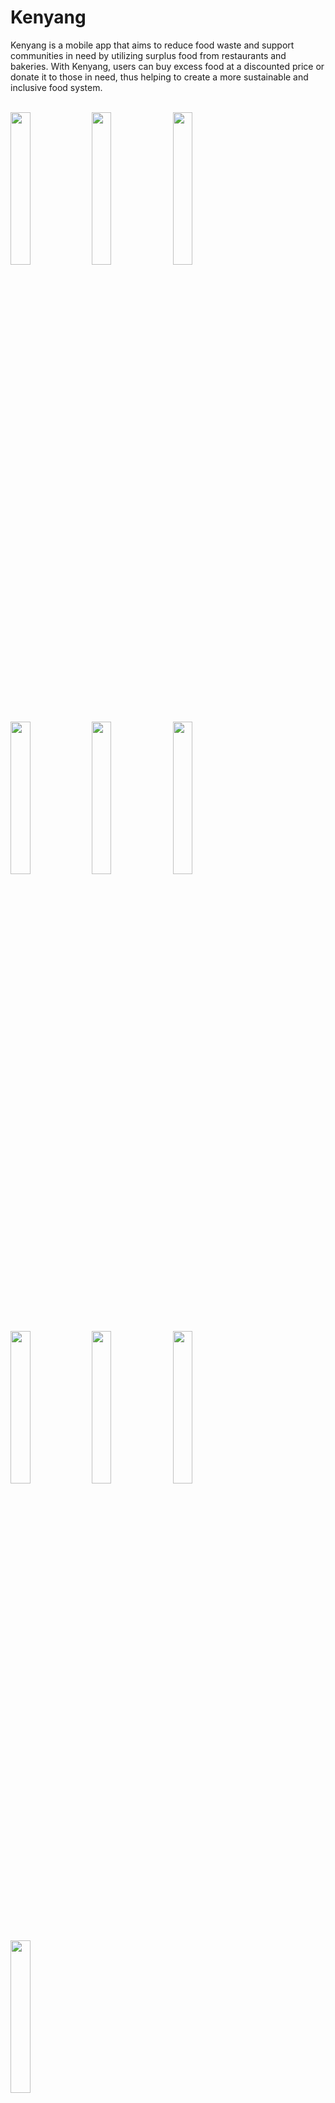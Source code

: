 # Kenyang

Kenyang is a mobile app that aims to reduce food waste and support communities in need by utilizing surplus food from restaurants and bakeries. With Kenyang, users can buy excess food at a discounted price or donate it to those in need, thus helping to create a more sustainable and inclusive food system.<br><br>

<img src="https://github.com/Capstone-Kenyang/.github/assets/117462539/2a77a420-21ad-4eb5-ae0e-6aee3760b6a4" width="25%">
<img src="https://github.com/Capstone-Kenyang/.github/assets/117462539/d838c809-10f0-430d-a270-5247908c9946" width="25%">
<img src="https://github.com/Capstone-Kenyang/.github/assets/117462539/5cd63265-0f72-450a-b9ba-a7ebdbda362f" width="25%">
<img src="https://github.com/Capstone-Kenyang/.github/assets/117462539/d58e48bf-447b-4fca-ba14-d111996b60c0" width="25%">
<img src="https://github.com/Capstone-Kenyang/.github/assets/117462539/8d7ae769-2188-4627-b7f6-e24215770f71" width="25%">
<img src="https://github.com/Capstone-Kenyang/.github/assets/117462539/05ae8a35-d2cc-4d02-a69f-90f7a1208bab" width="25%">
<img src="https://github.com/Capstone-Kenyang/.github/assets/117462539/17ff559d-56fb-4a7c-8876-dbb48bb0b8e9" width="25%">
<img src="https://github.com/Capstone-Kenyang/.github/assets/117462539/4091f17d-dfd6-45e5-9b3b-9195b69f8fa8" width="25%">
<img src="https://github.com/Capstone-Kenyang/.github/assets/117462539/fc0463dc-cbea-4e59-a461-592a0ce2e1f7" width="25%">
<img src="https://github.com/Capstone-Kenyang/.github/assets/117462539/35ea0665-3e07-4ef5-aac3-e2669ae5e50a" width="25%">


## What is Kenyang?
Every year, millions of tons of food are wasted in restaurants and bakeries due to overproduction or approaching expiration dates. This is a huge problem that goes against efforts to tackle hunger and reduce food waste. Kenyang is here to tackle this problem in a way:

- **Surplus Food Purchase:** Kenyang provides a platform users can buy discounted price surplus food from food vendors. This not only helps reduce food waste, but also allows consumers to enjoy food at a more affordable price.
  
- **Food Donation:** Users can purchase surplus food through Kenyang and donate it to the needy. These donations are managed by restaurants or bakeries, ensuring the food reaches those who need it most.

- **Food Safety Check:** Kenyang is equipped with a Machine Learning-based food safety scanning feature that allows users to verify if food is safe for consumption. By simply taking a photo of the food, the app will analyze and provide information regarding the condition of the food.

- **Food Category:** This app covers a wide range of food categories to meet diverse needs, including:
  - **Rice Dish:** Rice and various rice-based dishes.
  - **Bread and Pastry:** Various types of bread and pastries.
  - **Fruits:** Various types of fruits.
  - **Vegies:** Various types of vegetables.

With Kenyang, we aim to reduce food waste, alleviate hunger, and create a more sustainable and inclusive food system.<br><br>


## Features

### Food Safety Scanning

- Kenyang app is equipped with a food safety scanning feature that uses Machine Learning technology to verify food safety before consumption.
  
- **How to use the feature:**
  1. Click the camera icon on the bottom navigation bar of Kenyang app.
  2. Take a photo of the food you want to check.
  3. The app automatically analyzes the photo to determine the safety of the food.
  4. The analysis results are displayed within seconds, providing information on whether the food is safe for consumption or not.

### Food Sales

- Kenyang provides a platform to buy surplus food at discounted prices from various sellers, including restaurants, bakeries, fruit sellers, and vegetable sellers.
- Extensive food categories include:
  - **Rice Dishes:** Various types of delicious rice dishes.
  - **Bread and Cakes:** Fresh bread and a variety of appetizing cakes.
  - **Fruits:** Fresh fruits ready for consumption.
  - **Vegetables:** Fresh vegetables that are rich in nutrients.
    
### Donation Options

- Kenyang allows users to not only purchase surplus food at a discounted price, but also donate it to those in need.
- The donation process is managed by the food seller.

### Show Distance Based on Location

- Kenyang app allows users to view the distance between their location and the listed restaurants or bakeries after tehy turn on the location permission.
- This helps users in choosing the place closest to them, minimizing travel time.

### Check Restaurant Location on Google Maps

- Users can access the location information of the listed restaurants or bakeries directly through the Kenyang app.
- This allows users to review the map and determine the best route to reach the venue.

### Sort Menu in Categories Based on Highest Rating or Lowest Distance

- This feature allows users to sort food menus in specific categories based on the highest rating or lowest distance from the user's location.
- Users can easily find and order the most recommended food or the closest to them.

### Order List

- Kenyang app provides an order list feature that allows users to view their order history.
- Users can access details of previous orders, including food purchased, amount paid or donation status.<br><br>

## Technologies Used:
- ML: TensorFlow Google Colab
- CC: Google Cloud, Google Storage, Cloud Run
- MD: Retrofit2, Material 3, Google Play Service Location API, Firebase

## Additional Info
- Min SDK: API 24
- Target SDK: API 34
- Tested with AVD Pixel 7 API 35
- Tested with real device Realme 5i API 26<br><br>


## How to Run The Project
- Open Android Studio.
- Go to the Kenyang's MD Repository:
    - Open [github.com/Capstone-Kenyang/mobile-app](https://github.com/Capstone-Kenyang/mobile-app)
    - Click the green "Code" button and choose the "HTTPS" clone URL option. This URL will be used in the next step.
- Import the Project into Android Studio:

  - Using Git (Recommended):
      - In Android Studio, navigate to File > New > Project from Version Control > Git.
      - Paste the copied HTTPS clone URL into the "URL" field.
      - If prompted, provide your GitHub username and password (optional if using public repositories).
      - Click "Clone." Android Studio will download the project files.
      - Once complete, choose to either open the project in a new window or the current window.
        
  - Without Git:
      - In Android Studio, navigate to File > New > Import Project.
      - Browse to the downloaded project folder (typically a ZIP archive extracted from GitHub). Select the project's root directory (usually containing a file named "build.gradle").
      - Click "Next" and follow any on-screen prompts.
      - Sync Gradle (Optional):


- Run the Project:
    - Connect an Android Device or Emulator:
        - Make sure you have a physical Android device connected or an emulator running also make sure to use latest API and Google Play supported Emulator. You can manage these settings in Tools > Device Manager.
      
          > **Note**  Make sure your emulator device is logged in with a Google account (check the email in the emulator device to make sure) before running your Android app using Firebase Authentication!
        - Run the App: Click the "Run" button (usually a green play icon) in the toolbar. Select the appropriate device or emulator from the dropdown menu.
Android Studio will build and deploy the app to your chosen target.
